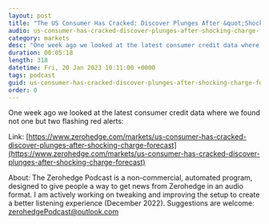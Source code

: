 ```yaml
---
layout: post
title: "The US Consumer Has Cracked: Discover Plunges After &quot;Shocking&quot; Charge-Off Forecast"
audio: us-consumer-has-cracked-discover-plunges-after-shocking-charge-forecast-2
category: markets
desc: "One week ago we looked at the latest consumer credit data where we found not one but two flashing red alerts:"
duration: 00:05:18
length: 318
datetime: Fri, 20 Jan 2023 10:11:00 +0000
tags: podcast
guid: us-consumer-has-cracked-discover-plunges-after-shocking-charge-forecast-0
order: 0
---
```

One week ago we looked at the latest consumer credit data where we found not one but two flashing red alerts:

Link: [https://www.zerohedge.com/markets/us-consumer-has-cracked-discover-plunges-after-shocking-charge-forecast](https://www.zerohedge.com/markets/us-consumer-has-cracked-discover-plunges-after-shocking-charge-forecast)

About: The Zerohedge Podcast is a non-commercial, automated program, designed to give people a way to get news from Zerohedge in an audio format.  I am actively working on tweaking and improving the setup to create a better listening experience (December 2022).  Suggestions are welcome: [zerohedgePodcast@outlook.com](mailto:zerohedgePodcast@outlook.com)